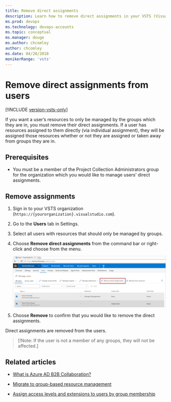 ```yaml
---
title: Remove direct assignments
description: Learn how to remove direct assignments in your VSTS (Visual Studio Online, VSO, VSTS) organization
ms.prod: devops
ms.technology: devops-accounts
ms.topic: conceptual
ms.manager: douge
ms.author: chcomley
author: chcomley
ms.date: 04/20/2018
monikerRange: 'vsts'
---
```


# Remove direct assignments from users

[!INCLUDE [version-vsts-only](../../_shared/version-vsts-only.md)]

If you want a user’s resources to only be managed by the groups which they are in, you must remove their direct assignments. If a user has resources assigned to them directly (via individual assignment), they will be assigned those resources whether or not they are assigned or taken away from groups they are in.

## Prerequisites

* You must be a member of the Project Collection Administrators group for the organization which you would like to manage users' direct assignments.

## Remove assignments

1. Sign in to your VSTS organization (```https://{yourorganization}.visualstudio.com```).

2. Go to the **Users** tab in Settings.

3. Select all users with resources that should only be managed by groups.

4. Choose **Remove direct assignments** from the command bar or right-click and choose from the menu.

   ![Choose remove direct assignments ](_img/remove-direct-assignments/choose-remove-direct-assignments.png)

5. Choose **Remove** to confirm that you would like to remove the direct assignments.

Direct assignments are removed from the users.

>[!Note: If the user is not a member of any groups, they will not be affected.]

## Related articles

* [What is Azure AD B2B Collaboration?](https://docs.microsoft.com/azure/active-directory/active-directory-b2b-what-is-azure-ad-b2b)

* [Migrate to group-based resource management](migrate-to-group-based-resource-management-in-VSTS.md)

* [Assign access levels and extensions to users by group membership](assign-access-levels-and-extensions-by-group-membership.md)
